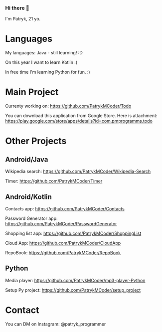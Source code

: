 ### Hi there 👋

I'm Patryk, 21 yo.

# Languages

My languages: Java - still learning! :D

On this year I want to learn Kotlin :)

In free time I'm learning Python for fun. :)

# Main Project

Currenty working on: https://github.com/PatrykMCoder/Todo

You can download this application from Google Store. Here is attachment: https://play.google.com/store/apps/details?id=com.pmprogramms.todo 

# Other Projects

## Android/Java

Wikipedia search: https://github.com/PatrykMCoder/Wikipedia-Search

Timer: https://github.com/PatrykMCoder/Timer

## Android/Kotlin

Contacts app: https://github.com/PatrykMCoder/Contacts

Password Generator app: https://github.com/PatrykMCoder/PasswordGenerator

Shopping list app: https://github.com/PatrykMCoder/ShoppingList

Cloud App: https://github.com/PatrykMCoder/CloudApp

RepoBook: https://github.com/PatrykMCoder/RepoBook

## Python 

Media player: https://github.com/PatrykMCoder/mp3-player-Python

Setup Py project:  https://github.com/PatrykMCoder/setup_project

# Contact

You can DM on Instagram: @patryk_programmer


